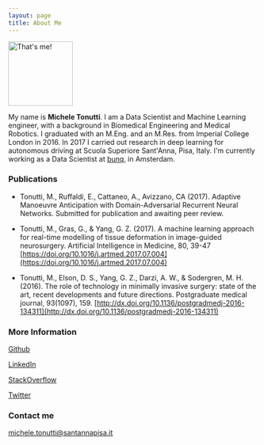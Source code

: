 ```yaml
---
layout: page
title: About Me
---
```


<img src="https://i.imgur.com/qV6WVP8.jpg" alt="That's me!" width="130" height="130"/>

My name is **Michele Tonutti**. I am a Data Scientist and Machine Learning engineer, with a background in Biomedical Engineering and Medical Robotics. 
I graduated with an M.Eng. and an M.Res. from Imperial College London in 2016. In 2017 I carried out research in deep learning for autonomous driving at Scuola Superiore Sant'Anna, Pisa, Italy. I'm currently working as a Data Scientist at [bunq](https://www.bunq.com/), in Amsterdam. 

### Publications

- Tonutti, M., Ruffaldi, E., Cattaneo, A., Avizzano, CA (2017). Adaptive Manoeuvre Anticipation with Domain-Adversarial Recurrent Neural Networks. Submitted for publication and awaiting peer review.

- Tonutti, M., Gras, G., & Yang, G. Z. (2017). A machine learning approach for real-time modelling of tissue deformation in image-guided neurosurgery. Artificial Intelligence in Medicine, 80, 39-47 [https://doi.org/10.1016/j.artmed.2017.07.004](https://doi.org/10.1016/j.artmed.2017.07.004)

- Tonutti, M., Elson, D. S., Yang, G. Z., Darzi, A. W., & Sodergren, M. H. (2016). The role of technology in minimally invasive surgery: state of the art, recent developments and future directions. Postgraduate medical journal, 93(1097), 159. [http://dx.doi.org/10.1136/postgradmedj-2016-134311](http://dx.doi.org/10.1136/postgradmedj-2016-134311)


### More Information

[Github](https://github.com/michetonu)

[LinkedIn](https://www.linkedin.com/in/micheletonutti/)

[StackOverflow](https://stackoverflow.com/users/5236005/michetonu)

[Twitter](https://twitter.com/MicTonu)

### Contact me

[michele.tonutti@santannapisa.it](mailto:michele.tonutti@santannapisa.it)
